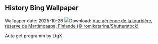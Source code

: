 ## History Bing Wallpaper
Wallpaper date: 2025-10-26
![](https://www.bing.com/th?id=OHR.MartimoaapaFinland_FR-CA5308818561_UHD.jpg&w=1000)Download: [Vue aérienne de la tourbière, réserve de Martimoaapa, Finlande (© romikatarina/Shutterstock)](https://www.bing.com/th?id=OHR.MartimoaapaFinland_FR-CA5308818561_UHD.jpg)

Auto get programm by LtgX
